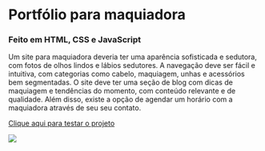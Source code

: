 # Portfólio para maquiadora
### Feito em HTML, CSS e JavaScript
<p>Um site para maquiadora deveria ter uma aparência sofisticada e sedutora, com fotos de olhos lindos e lábios sedutores. A navegação deve ser fácil e intuitiva, com categorias como cabelo, maquiagem, unhas e acessórios bem segmentadas.
O site deve ter uma seção de blog com dicas de maquiagem e tendências do momento, com conteúdo relevante e de qualidade. Além disso, existe a opção de agendar um horário com a maquiadora através de seu seu contato.</p>
<a href="https://ryanmgf.github.io/carlagomesmakeup/" target="_blank">Clique aqui para testar o projeto</a>
<p></p>
<img src="https://drive.google.com/file/d/11B2LklJVgNdG2y9hqg3CXPKivgIg8Mmi/view?usp=sharing"/>

